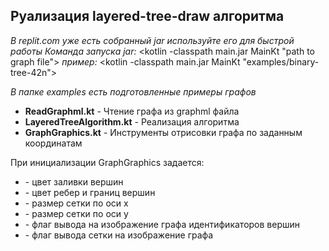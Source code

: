 ## Руализация layered-tree-draw алгоритма

*В replit.com уже есть собранный jar используйте его для быстрой работы*
  *Команда запуска jar:* <kotlin -classpath main.jar MainKt "path to graph file"> 
  *пример:* <kotlin -classpath main.jar MainKt "examples/binary-tree-42n">

*В папке examples есть подготовленные примеры графов*

- **ReadGraphml.kt** - Чтение графа из graphml файла
- **LayeredTreeAlgorithm.kt** - Реализация алгоритма
- **GraphGraphics.kt** - Инструменты отрисовки графа по заданным координатам

При инициализации GraphGraphics задается:
- <fillColor> - цвет заливки вершин
- <borderColor> - цвет ребер и границ вершин
- <xPadding> - размер сетки по оси x
- <xPadding> - размер сетки по оси y
- <nodeTitle> - флаг вывода на изображение графа идентификаторов вершин
- <grid> - флаг вывода сетки на изображение графа
